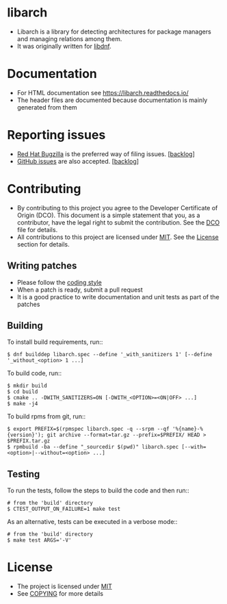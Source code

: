 libarch
=======

* Libarch is a library for detecting architectures for package managers and managing relations among them.
* It was originally written for [libdnf](https://github.com/rpm-software-management/libdnf).


Documentation
=============

* For HTML documentation see https://libarch.readthedocs.io/
* The header files are documented because documentation is mainly generated from them


Reporting issues
================

* [Red Hat Bugzilla](https://bugzilla.redhat.com/enter_bug.cgi?product=Fedora&component=libarch) is the preferred way of filing issues. [[backlog](https://bugzilla.redhat.com/buglist.cgi?bug_status=__open__&product=Fedora&component=libarch)]
* [GitHub issues](https://github.com/rpm-software-management/libarch/issues/new) are also accepted. [[backlog](https://github.com/rpm-software-management/libarch/issues)]


Contributing
============

* By contributing to this project you agree to the Developer Certificate of Origin (DCO).
  This document is a simple statement that you, as a contributor,
  have the legal right to submit the contribution. See the [DCO](DCO) file for details.
* All contributions to this project are licensed under [MIT](mit.txt).
  See the [License](#license) section for details.


Writing patches
---------------

* Please follow the [coding style](CODING_STYLE.md)
* When a patch is ready, submit a pull request
* It is a good practice to write documentation and unit tests as part of the patches


Building
--------
To install build requirements, run::

    $ dnf builddep libarch.spec --define '_with_sanitizers 1' [--define '_without_<option> 1 ...]

To build code, run::

    $ mkdir build
    $ cd build
    $ cmake .. -DWITH_SANITIZERS=ON [-DWITH_<OPTION>=<ON|OFF> ...]
    $ make -j4

To build rpms from git, run::

    $ export PREFIX=$(rpmspec libarch.spec -q --srpm --qf '%{name}-%{version}'); git archive --format=tar.gz --prefix=$PREFIX/ HEAD > $PREFIX.tar.gz
    $ rpmbuild -ba --define "_sourcedir $(pwd)" libarch.spec [--with=<option>|--without=<option> ...]


Testing
-------
To run the tests, follow the steps to build the code and then run::

    # from the 'build' directory
    $ CTEST_OUTPUT_ON_FAILURE=1 make test

As an alternative, tests can be executed in a verbose mode::

    # from the 'build' directory
    $ make test ARGS='-V'


License
=======

* The project is licensed under [MIT](mit.txt)
* See [COPYING](COPYING.md) for more details

